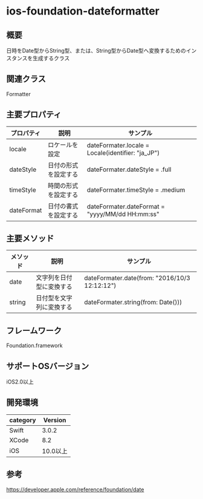 # ios-foundation-dateformatter

## 概要

日時をDate型からString型、または、String型からDate型へ変換するためのインスタンスを生成するクラス

## 関連クラス

Formatter

## 主要プロパティ
| プロパティ | 説明　| サンプル  |
|---|---|---|
| locale | ロケールを設定 |dateFormater.locale = Locale(identifier: "ja_JP")|
| dateStyle | 日付の形式を設定する | dateFormater.dateStyle = .full |
| timeStyle | 時間の形式を設定する | dateFormater.timeStyle = .medium |
| dateFormat | 日付の書式を設定する | dateFormater.dateFormat = "yyyy/MM/dd HH:mm:ss"|



## 主要メソッド
| メソッド | 説明 | サンプル　|
|---|---|---|
| date | 文字列を日付型に変換する | dateFormater.date(from: "2016/10/3 12:12:12") |
| string | 日付型を文字列に変換する | dateFormater.string(from: Date())) |

## フレームワーク
Foundation.framework

## サポートOSバージョン
iOS2.0以上

## 開発環境
|category | Version| 
|---|---|
| Swift | 3.0.2 |
| XCode | 8.2 |
| iOS | 10.0以上 |

## 参考
https://developer.apple.com/reference/foundation/date

